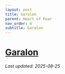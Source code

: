 ```yaml
---
layout: post
title: Garalon
parent: Heart of Fear
nav_order: 4
subtitle: Garalon
---
```


# [Garalon](https://www.wowhead.com/mop-classic/npc=62164/garalon)
*Last updated: 2025-08-25*
